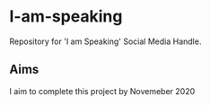 # I-am-speaking

 Repository for 'I am Speaking' Social Media Handle.
## Aims

I aim to complete this project by Novemeber 2020 
